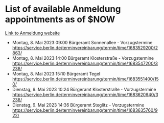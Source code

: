 # List of available Anmeldung appointments as of $NOW
[Link to Anmeldung website](https://service.berlin.de/terminvereinbarung/termin/tag.php?termin=1&anliegen[]=120686&dienstleisterlist=122210,122217,327316,122219,327312,122227,327314,122231,327346,122243,327348,122254,122252,329742,122260,329745,122262,329748,122271,327278,122273,327274,122277,327276,330436,122280,327294,122282,327290,122284,327292,122291,327270,122285,327266,122286,327264,122296,327268,150230,329760,122297,327286,122294,327284,122312,329763,122314,329775,122304,327330,122311,327334,122309,327332,317869,122281,327352,122279,329772,122283,122276,327324,122274,327326,122267,329766,122246,327318,122251,327320,122257,327322,122208,327298,122226,327300&herkunft=http%3A%2F%2Fservice.berlin.de%2Fdienstleistung%2F120686%2F)
- Montag, 8. Mai 2023 09:00 Bürgeramt Sonnenallee - Vorzugstermine https://service.berlin.de/terminvereinbarung/termin/time/1683529200/2863/
- Montag, 8. Mai 2023 14:00 Bürgeramt Klosterstraße - Vorzugstermine https://service.berlin.de/terminvereinbarung/termin/time/1683547200/3238/
- Montag, 8. Mai 2023 15:10 Bürgeramt Tegel https://service.berlin.de/terminvereinbarung/termin/time/1683551400/150/
- Dienstag, 9. Mai 2023 10:24 Bürgeramt Klosterstraße - Vorzugstermine https://service.berlin.de/terminvereinbarung/termin/time/1683620640/3238/
- Dienstag, 9. Mai 2023 14:36 Bürgeramt Steglitz - Vorzugstermine https://service.berlin.de/terminvereinbarung/termin/time/1683635760/922/
